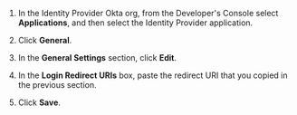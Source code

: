 1. In the Identity Provider Okta org, from the Developer's Console select **Applications**, and then select the Identity Provider application.

2. Click **General**.

3. In the **General Settings** section, click **Edit**.

4. In the **Login Redirect URIs** box, paste the redirect URI that you copied in the <GuideLink link="../configure-idp-in-okta">previous section</GuideLink>.

5. Click **Save**.
